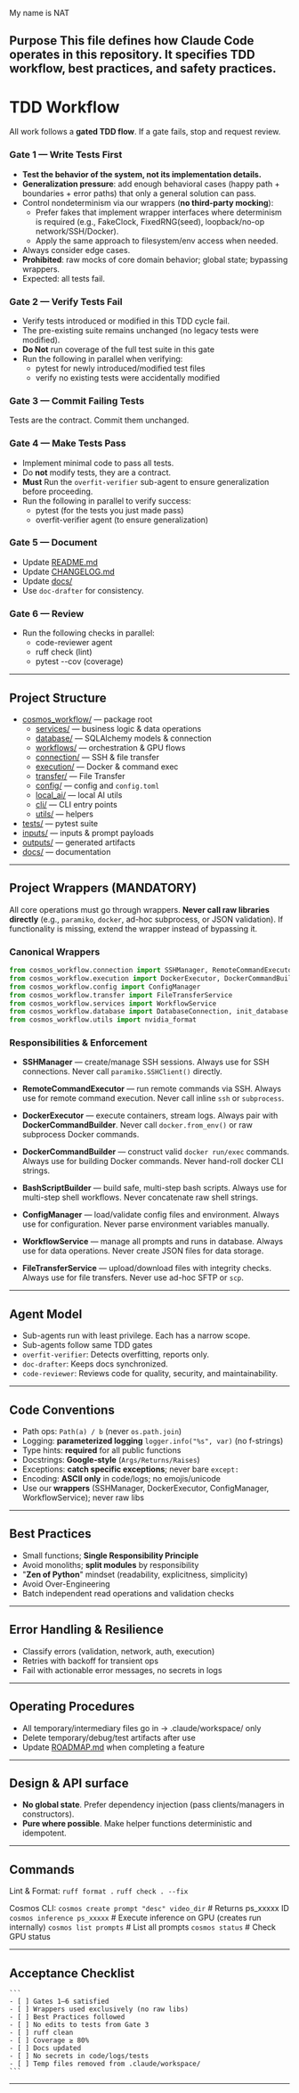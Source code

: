 My name is NAT

**Purpose**
This file defines how Claude Code operates in this repository.
It specifies TDD workflow, best practices, and safety practices.
---

# **TDD Workflow**

All work follows a **gated TDD flow**. If a gate fails, stop and request review.

### **Gate 1 — Write Tests First**
- **Test the behavior of the system, not its implementation details.**
- **Generalization pressure**: add enough behavioral cases (happy path + boundaries + error paths) that only a general solution can pass.
- Control nondeterminism via our wrappers (**no third-party mocking**):
  - Prefer fakes that implement wrapper interfaces where determinism is required (e.g., FakeClock, FixedRNG(seed), loopback/no-op network/SSH/Docker).
  - Apply the same approach to filesystem/env access when needed.
- Always consider edge cases.
- **Prohibited**: raw mocks of core domain behavior; global state; bypassing wrappers.
- Expected: all tests fail.

### **Gate 2 — Verify Tests Fail**
 - Verify tests introduced or modified in this TDD cycle fail.
 - The pre-existing suite remains unchanged (no legacy tests were modified).
 - **Do Not** run coverage of the full test suite in this gate
 - Run the following in parallel when verifying:
   - pytest for newly introduced/modified test files
   - verify no existing tests were accidentally modified

### **Gate 3 — Commit Failing Tests**
Tests are the contract. Commit them unchanged.

### **Gate 4 — Make Tests Pass**
- Implement minimal code to pass all tests.
- Do **not** modify tests, they are a contract.
- **Must** Run the `overfit-verifier` sub-agent to ensure generalization before proceeding.
- Run the following in parallel to verify success:
  - pytest (for the tests you just made pass)
  - overfit-verifier agent (to ensure generalization)

### **Gate 5 — Document**
- Update [README.md](README.md)
- Update [CHANGELOG.md](CHANGELOG.md)
- Update [docs/](docs/)
- Use `doc-drafter` for consistency.

### **Gate 6 — Review**
- Run the following checks in parallel:
  - code-reviewer agent
  - ruff check (lint)
  - pytest --cov (coverage)

---

## **Project Structure**
- [cosmos_workflow/](cosmos_workflow/) — package root
  - [services/](cosmos_workflow/services/) — business logic & data operations
  - [database/](cosmos_workflow/database/) — SQLAlchemy models & connection
  - [workflows/](cosmos_workflow/workflows/) — orchestration & GPU flows
  - [connection/](cosmos_workflow/connection/) — SSH & file transfer
  - [execution/](cosmos_workflow/execution/) — Docker & command exec
  - [transfer/](cosmos_workflow/transfer/) — File Transfer
  - [config/](cosmos_workflow/config/) — config and `config.toml`
  - [local_ai/](cosmos_workflow/local_ai/) — local AI utils
  - [cli/](cosmos_workflow/cli/) — CLI entry points
  - [utils/](cosmos_workflow/utils/) — helpers
- [tests/](tests/) — pytest suite
- [inputs/](inputs/) — inputs & prompt payloads
- [outputs/](outputs/) — generated artifacts
- [docs/](docs/) — documentation

---

## **Project Wrappers (MANDATORY)**

All core operations must go through wrappers.
**Never call raw libraries directly** (e.g., `paramiko`, `docker`, ad-hoc subprocess, or JSON validation).
If functionality is missing, extend the wrapper instead of bypassing it.

### **Canonical Wrappers**
```python
from cosmos_workflow.connection import SSHManager, RemoteCommandExecutor
from cosmos_workflow.execution import DockerExecutor, DockerCommandBuilder, BashScriptBuilder
from cosmos_workflow.config import ConfigManager
from cosmos_workflow.transfer import FileTransferService
from cosmos_workflow.services import WorkflowService
from cosmos_workflow.database import DatabaseConnection, init_database
from cosmos_workflow.utils import nvidia_format
```

### **Responsibilities & Enforcement**

* **SSHManager** — create/manage SSH sessions.
  Always use for SSH connections. Never call `paramiko.SSHClient()` directly.

* **RemoteCommandExecutor** — run remote commands via SSH.
  Always use for remote command execution. Never call inline `ssh` or `subprocess`.

* **DockerExecutor** — execute containers, stream logs.
  Always pair with **DockerCommandBuilder**. Never call `docker.from_env()` or raw subprocess Docker commands.

* **DockerCommandBuilder** — construct valid `docker run/exec` commands.
  Always use for building Docker commands. Never hand-roll docker CLI strings.

* **BashScriptBuilder** — build safe, multi-step bash scripts.
  Always use for multi-step shell workflows. Never concatenate raw shell strings.

* **ConfigManager** — load/validate config files and environment.
  Always use for configuration. Never parse environment variables manually.

* **WorkflowService** — manage all prompts and runs in database.
  Always use for data operations. Never create JSON files for data storage.

* **FileTransferService** — upload/download files with integrity checks.
  Always use for file transfers. Never use ad-hoc SFTP or `scp`.

---

## **Agent Model**
 - Sub-agents run with least privilege. Each has a narrow scope.
 - Sub-agents follow same TDD gates
 - `overfit-verifier`: Detects overfitting, reports only.
 - `doc-drafter`: Keeps docs synchronized.
 - `code-reviewer`: Reviews code for quality, security, and maintainability.

---


## **Code Conventions**
 - Path ops: `Path(a) / b` (never `os.path.join`)
 - Logging: **parameterized logging** `logger.info("%s", var)` (no f-strings)
 - Type hints: **required** for all public functions
 - Docstrings: **Google-style** (`Args/Returns/Raises`)
 - Exceptions: **catch specific exceptions**; never bare `except:`
 - Encoding: **ASCII only** in code/logs; no emojis/unicode
 - Use our **wrappers** (SSHManager, DockerExecutor, ConfigManager, WorkflowService); never raw libs

---

## **Best Practices**
 - Small functions; **Single Responsibility Principle**
 - Avoid monoliths; **split modules** by responsibility
 - "**Zen of Python**" mindset (readability, explicitness, simplicity)
 - Avoid Over-Engineering
 - Batch independent read operations and validation checks

---

## **Error Handling & Resilience**
- Classify errors (validation, network, auth, execution)
- Retries with backoff for transient ops
- Fail with actionable error messages, no secrets in logs

---

## **Operating Procedures**
- All temporary/intermediary files go in → .claude/workspace/ only
- Delete temporary/debug/test artifacts after use
- Update [ROADMAP.md](ROADMAP.md) when completing a feature

---

## **Design & API surface**
 - **No global state**. Prefer dependency injection (pass clients/managers in constructors).
 - **Pure where possible**. Make helper functions deterministic and idempotent.

---

## **Commands**
Lint & Format:
`ruff format .`
`ruff check . --fix`

Cosmos CLI:
`cosmos create prompt "desc" video_dir`  # Returns ps_xxxxx ID
`cosmos inference ps_xxxxx`             # Execute inference on GPU (creates run internally)
`cosmos list prompts`                   # List all prompts
`cosmos status`                         # Check GPU status

---

## **Acceptance Checklist**
    ```
    - [ ] Gates 1–6 satisfied
    - [ ] Wrappers used exclusively (no raw libs)
    - [ ] Best Practices followed
    - [ ] No edits to tests from Gate 3
    - [ ] ruff clean
    - [ ] Coverage ≥ 80%
    - [ ] Docs updated
    - [ ] No secrets in code/logs/tests
    - [ ] Temp files removed from .claude/workspace/
    ```
---

